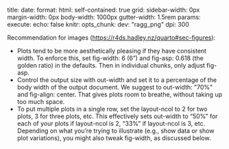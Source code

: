 
title:
date:
format:
  html:
    self-contained: true
    grid: 
      sidebar-width: 0px
      margin-width: 0px
      body-width: 1000px
      gutter-width: 1.5rem
  params:
  execute:
    echo: false
knitr:
  opts_chunk:
    dev: "ragg_png"
    dpi: 300
      



Recommendation for images (https://r4ds.hadley.nz/quarto#sec-figures):

- Plots tend to be more aesthetically pleasing if they have consistent width. To enforce this, set fig-width: 6 (6”) and fig-asp: 0.618 (the golden ratio) in the defaults. Then in individual chunks, only adjust fig-asp.
- Control the output size with out-width and set it to a percentage of the body width of the output document. We suggest to out-width: "70%" and fig-align: center.
  That gives plots room to breathe, without taking up too much space.
- To put multiple plots in a single row, set the layout-ncol to 2 for two plots, 3 for three plots, etc. This effectively sets out-width to “50%” for each of your plots if layout-ncol is 2, “33%” if layout-ncol is 3, etc. Depending on what you’re trying to illustrate (e.g., show data or show plot variations), you might also tweak fig-width, as discussed below.
